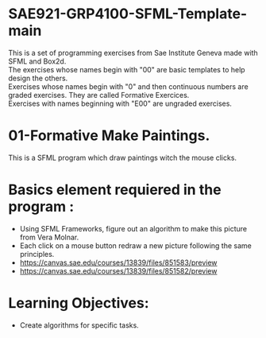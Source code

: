 # SAE921-GRP4100-SFML-Template-main  

This is a set of programming exercises from Sae Institute Geneva made with SFML and Box2d.  
The exercises whose names begin with "00" are basic templates to help design the others.  
Exercises whose names begin with "0" and then continuous numbers are graded exercises. They are called Formative Exercices.    
Exercises with names beginning with "E00" are ungraded exercises.  

# 01-Formative Make Paintings.  

This is a SFML program which draw paintings witch the mouse clicks.  

# Basics element requiered in the program :  

* Using SFML Frameworks, figure out an algorithm to make this picture from Vera Molnar.
* Each click on a mouse button redraw a new picture following the same principles.  
* https://canvas.sae.edu/courses/13839/files/851583/preview  
* https://canvas.sae.edu/courses/13839/files/851582/preview  

# Learning Objectives:  

* Create algorithms for specific tasks.  

